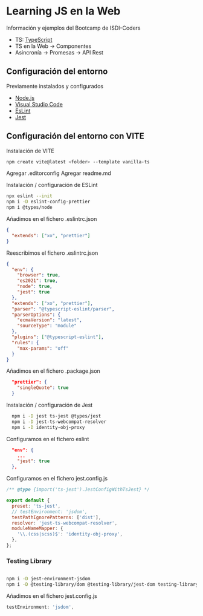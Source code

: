 # Learning JS en la Web

Información y ejemplos del Bootcamp de ISDI-Coders

- TS: [TypeScript](https://www.typescriptlang.org/)
- TS en la Web -> Componentes
- Asincronía -> Promesas -> API Rest

## Configuración del entorno

Previamente instalados y configurados

- [Node.js](https://nodejs.org/es/)
- [Visual Studio Code](https://code.visualstudio.com/)
- [EsLint](https://eslint.org/)
- [Jest](https://jestjs.io/)

## Configuración del entorno con VITE

Instalación de VITE

```bash
npm create vite@latest <folder> --template vanilla-ts
```

Agregar .editorconfig
Agregar readme.md

Instalación / configuración de ESLint

```bash
npx eslint --init
npm i -D eslint-config-prettier
npm i @types/node
```

Añadimos en el fichero .eslintrc.json

```json
{
  "extends": ["xo", "prettier"]
}
```

Reescribimos el fichero .eslintrc.json

```json
{
  "env": {
    "browser": true,
    "es2021": true,
    "node": true,
    "jest": true
  },
  "extends": ["xo", "prettier"],
  "parser": "@typescript-eslint/parser",
  "parserOptions": {
    "ecmaVersion": "latest",
    "sourceType": "module"
  },
  "plugins": ["@typescript-eslint"],
  "rules": {
    "max-params": "off"
  }
}
```

Añadimos en el fichero .package.json

```json
  "prettier": {
    "singleQuote": true
  }
```

Instalación / configuración de Jest

```bash
  npm i -D jest ts-jest @types/jest
  npm i -D jest-ts-webcompat-resolver
  npm i -D identity-obj-proxy
```

Configuramos en el fichero eslint

```json
  "env": {
    ...
    "jest": true
  },
```

Configuramos en el fichero jest.config.js

```js
/** @type {import('ts-jest').JestConfigWithTsJest} */

export default {
  preset: 'ts-jest',
  // testEnvironment: 'jsdom',
  testPathIgnorePatterns: ['dist'],
  resolver: 'jest-ts-webcompat-resolver',
  moduleNameMapper: {
    '\\.(css|scss)$': 'identity-obj-proxy',
  },
};
```

### Testing Library

```bash

npm i -D jest-environment-jsdom
npm i -D @testing-library/dom @testing-library/jest-dom testing-library/user-event
```

Añadimos en el fichero jest.config.js

```js
testEnvironment: 'jsdom',
```
